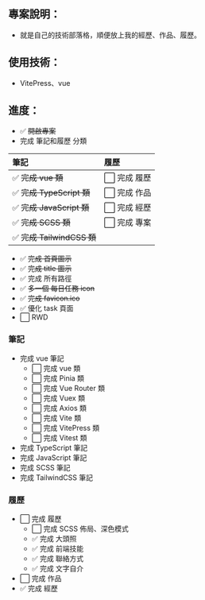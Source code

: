 ## 專案說明：

- 就是自己的技術部落格，順便放上我的經歷、作品、履歷。

## 使用技術：

- VitePress、vue

## 進度：

- ✅ ~~開啟專案~~
- 完成 筆記和履歷 分類

| 筆記                       | 履歷         |
| :------------------------- | :----------- |
| ✅ ~~完成 vue 類~~         | ⬜ 完成 履歷 |
| ✅ ~~完成 TypeScript 類~~  | ⬜ 完成 作品 |
| ✅ ~~完成 JavaScript 類~~  | ⬜ 完成 經歷 |
| ✅ ~~完成 SCSS 類~~        | ⬜ 完成 專案 |
| ✅ ~~完成 TailwindCSS 類~~ |              |

- ✅ ~~完成 首頁圖示~~
- ✅ ~~完成 title 圖示~~
- ✅ 完成 所有路徑
- ✅ ~~多一個 每日任務 icon~~
- ✅ ~~完成 favicon.ico~~
- ✅ 優化 task 頁面
- ⬜ RWD

### 筆記

- 完成 vue 筆記
  - ⬜ 完成 vue 類
  - ⬜ 完成 Pinia 類
  - ⬜ 完成 Vue Router 類
  - ⬜ 完成 Vuex 類
  - ⬜ 完成 Axios 類
  - ⬜ 完成 Vite 類
  - ⬜ 完成 VitePress 類
  - ⬜ 完成 Vitest 類
- 完成 TypeScript 筆記
- 完成 JavaScript 筆記
- 完成 SCSS 筆記
- 完成 TailwindCSS 筆記

### 履歷

- ⬜ 完成 履歷
  - ⬜ 完成 SCSS 佈局、深色模式
  - ✅ 完成 大頭照
  - ✅ 完成 前端技能
  - ✅ 完成 聯絡方式
  - ✅ 完成 文字自介
- ⬜ 完成 作品
- ✅ 完成 經歷
